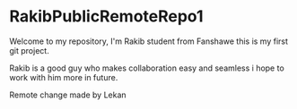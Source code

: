 # RakibPublicRemoteRepo1

Welcome to my repository, I'm Rakib student from Fanshawe this is my first git project.

Rakib is a good guy who makes collaboration easy and seamless i hope to work with him more in future.

Remote change made by Lekan
